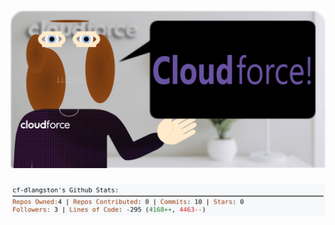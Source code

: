 <!-- 
Version 3.0.234
Built Sun Jul 20 2025 05:23:38 GMT+0000 (Coordinated Universal Time)
-->

<h1 align="center">
  <a href="https://github.com/dylanlangston/dylanlangston/tree/master/src" title="Click to View Source">
    <picture width="100%" alt="Dylan">
      <source media="(prefers-color-scheme: dark)" srcset="dylan-dark.svg?version=3.0.234">
      <img src="dylan-light.svg?version=3.0.234" alt="Dylan">
    </picture>
  </a>
</h1>

<div align="center">
  <picture width="100%" alt="Profile Info and Stats">
    <source media="(prefers-color-scheme: dark)" srcset="stats-dark.svg?version=3.0.234">
    <img src="stats-light.svg?version=3.0.234" alt="Profile Info and Stats">
  </picture>
</div>
